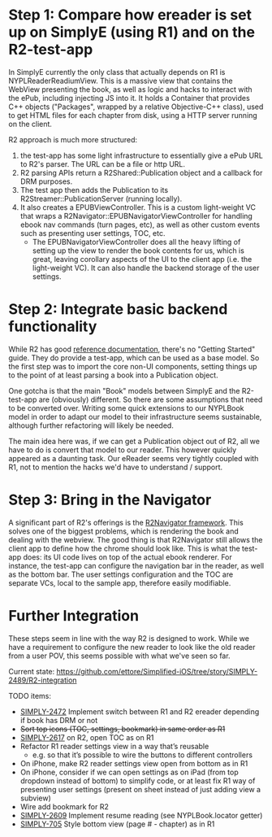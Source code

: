 # Step 1: Compare how ereader is set up on SimplyE (using R1) and on the R2-test-app

In SimplyE currently the only class that actually depends on R1 is NYPLReaderReadiumView. This is a massive view that contains the WebView presenting the book, as well as logic and hacks to interact with the ePub, including injecting JS into it. It holds a Container that provides C++ objects ("Packages", wrapped by a relative Objective-C++ class), used to get HTML files for each chapter from disk, using a HTTP server running on the client.

R2 approach is much more structured: 
1. the test-app has some light infrastructure to essentially give a ePub URL to R2's parser. The URL can be a file or http URL. 
2. R2 parsing APIs return a R2Shared::Publication object and a callback for DRM purposes. 
3. The test app then adds the Publication to its R2Streamer::PublicationServer (running locally).
4. It also creates a EPUBViewController. This is a custom light-weight VC that wraps a R2Navigator::EPUBNavigatorViewController for handling ebook nav commands (turn pages, etc), as well as other custom events such as presenting user settings, TOC, etc.  
    - The EPUBNavigatorViewController does all the heavy lifting of setting up the view to render the book contents for us, which is great, leaving corollary aspects of the UI to the client app (i.e. the light-weight VC). It can also handle the backend storage of the user settings.

# Step 2: Integrate basic backend functionality

While R2 has good [reference documentation](https://github.com/readium/architecture), there's no "Getting Started" guide. They do provide a test-app, which can be used as a base model. So the first step was to import the core non-UI components, setting things up to the point of at least parsing a book into a Publication object.

One gotcha is that the main "Book" models between SimplyE and the R2-test-app are (obviously) different. So there are some assumptions that need to be converted over. Writing some quick extensions to our NYPLBook model in order to adapt our model to their infrastructure seems sustainable, although further refactoring will likely be needed.

The main idea here was, if we can get a Publication object out of R2, all we have to do is convert that model to our reader. This however quickly appeared as a daunting task.  Our eReader seems very tightly coupled with R1, not to mention the hacks we'd have to understand / support.

# Step 3: Bring in the Navigator

A significant part of R2's offerings is the [R2Navigator framework](https://github.com/readium/architecture/tree/master/navigator). This solves one of the biggest problems, which is rendering the book and dealing with the webview. The good thing is that R2Navigator still allows the client app to define how the chrome should look like. This is what the test-app does: its UI code lives on top of the actual ebook renderer. For instance, the test-app can configure the navigation bar in the reader, as well as the bottom bar. The user settings configuration and the TOC are separate VCs, local to the sample app, therefore easily modifiable.

# Further Integration

These steps seem in line with the way R2 is designed to work. While we have a requirement to configure the new reader to look like the old reader from a user POV, this seems possible with what we've seen so far.

Current state: https://github.com/ettore/Simplified-iOS/tree/story/SIMPLY-2489/R2-integration

TODO items:
- [SIMPLY-2472](https://jira.nypl.org/browse/SIMPLY-2472) Implement switch between R1 and R2 ereader depending if book has DRM or not
- ~~Sort top icons (TOC, settings, bookmark) in same order as R1~~
- [SIMPLY-2617](https://jira.nypl.org/browse/SIMPLY-2607) on R2, open TOC as on R1
- Refactor R1 reader settings view in a way that’s reusable
    - e.g. so that it’s possible to wire the buttons to different controllers
- On iPhone, make R2 reader settings view open from bottom as in R1
- On iPhone, consider if we can open settings as on iPad (from top dropdown instead of bottom) to simplify code, or at least fix R1 way of presenting user settings (present on sheet instead of just adding view a subview)
- Wire add bookmark for R2
- [SIMPLY-2609](https://jira.nypl.org/browse/SIMPLY-2609) Implement resume reading (see NYPLBook.locator getter)
- [SIMPLY-705](https://jira.nypl.org/browse/SIMPLY-705) Style bottom view (page # - chapter) as in R1